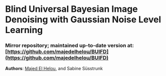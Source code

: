 # Blind Universal Bayesian Image Denoising with Gaussian Noise Level Learning

### **Mirror repository; maintained up-to-date version at: [https://github.com/majedelhelou/BUIFD](https://github.com/majedelhelou/BUIFD)**

**Authors**: [Majed El Helou](https://majedelhelou.github.io/), and Sabine Süsstrunk
